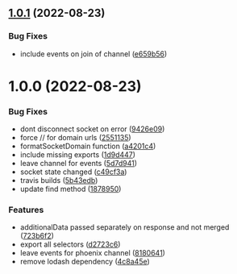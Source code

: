 ## [1.0.1](https://github.com/trixtateam/phoenix-to-redux/compare/v1.0.0...v1.0.1) (2022-08-23)


### Bug Fixes

* include events on join of channel ([e659b56](https://github.com/trixtateam/phoenix-to-redux/commit/e659b56b1633cd01c0aaca836fcdaa33b60aa94b))

# 1.0.0 (2022-08-23)


### Bug Fixes

* dont disconnect socket on error ([9426e09](https://github.com/trixtateam/phoenix-to-redux/commit/9426e09fa8a36d317fdc998c7dbd8b488571f3d0))
* force // for domain urls ([2551135](https://github.com/trixtateam/phoenix-to-redux/commit/2551135251e640d1d4bcd20334a9fc04ff2955e2))
* formatSocketDomain function ([a4201c4](https://github.com/trixtateam/phoenix-to-redux/commit/a4201c44ced816a3a185057dcb76201b1fcc9f15))
* include missing exports ([1d9d447](https://github.com/trixtateam/phoenix-to-redux/commit/1d9d44776baed83a5a47184b4d367811fd17ef00))
* leave channel for events ([5d7d941](https://github.com/trixtateam/phoenix-to-redux/commit/5d7d941e81cacb5c060c4033501d9af111695066))
* socket state changed ([c49cf3a](https://github.com/trixtateam/phoenix-to-redux/commit/c49cf3a6f1fbbf1b4d1a8c07ab834a0f6feb7c5e))
* travis builds ([5b43edb](https://github.com/trixtateam/phoenix-to-redux/commit/5b43edbc5de084fbbefce5f30e9efe4a46ef76bc))
* update find method ([1878950](https://github.com/trixtateam/phoenix-to-redux/commit/1878950df2ee142b4af4e29d372c6b2c5b07afe8))


### Features

* additionalData passed separately on response and not merged ([723b6f2](https://github.com/trixtateam/phoenix-to-redux/commit/723b6f264ae654f2e851c847069141241eee99cd))
* export all selectors ([d2723c6](https://github.com/trixtateam/phoenix-to-redux/commit/d2723c6b1e708a2a600412f262a6eb954f5e7120))
* leave events for phoenix channel ([8180641](https://github.com/trixtateam/phoenix-to-redux/commit/81806418000ddbf38d6053476c8174b51703025a))
* remove lodash dependency ([4c8a45e](https://github.com/trixtateam/phoenix-to-redux/commit/4c8a45e0447b4bd8faebc98f1ad69ae8debc8bd6))
